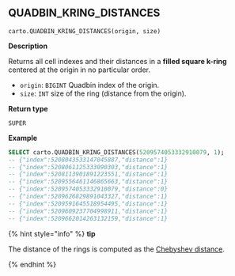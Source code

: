 ## QUADBIN_KRING_DISTANCES

```sql:signature
carto.QUADBIN_KRING_DISTANCES(origin, size)
```

**Description**

Returns all cell indexes and their distances in a **filled square k-ring** centered at the origin in no particular order.

* `origin`: `BIGINT` Quadbin index of the origin.
* `size`: `INT` size of the ring (distance from the origin).

**Return type**

`SUPER`

**Example**

```sql
SELECT carto.QUADBIN_KRING_DISTANCES(5209574053332910079, 1);
-- {"index":5208043533147045887,"distance":1}
-- {"index":5208061125333090303,"distance":1}
-- {"index":5208113901891223551,"distance":1}
-- {"index":5209556461146865663,"distance":1}
-- {"index":5209574053332910079,"distance":0}
-- {"index":5209626829891043327,"distance":1}
-- {"index":5209591645518954495,"distance":1}
-- {"index":5209609237704998911,"distance":1}
-- {"index":5209662014263132159,"distance":1}
```

{% hint style="info" %}
**tip**

The distance of the rings is computed as the [Chebyshev distance](https://en.wikipedia.org/wiki/Chebyshev_distance).

{% endhint %}
